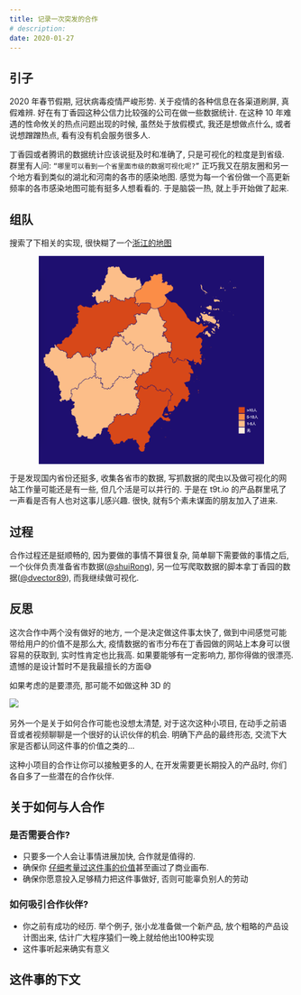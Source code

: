 ```yaml
---
title: 记录一次突发的合作
# description:
date: 2020-01-27
---
```



## 引子

2020 年春节假期, 冠状病毒疫情严峻形势. 关于疫情的各种信息在各渠道刷屏, 真假难辨. 好在有丁香园这种公信力比较强的公司在做一些数据统计. 在这种 10 年难遇的性命攸关的热点问题出现的时候, 虽然处于放假模式, 我还是想做点什么, 或者说想蹭蹭热点, 看有没有机会服务很多人.

丁香园或者腾讯的数据统计应该说挺及时和准确了, 只是可视化的粒度是到省级. 群里有人问: `“哪里可以看到一个省里面市级的数据可视化呢?”` 正巧我又在朋友圈和另一个地方看到类似的湖北和河南的各市的感染地图. 感觉为每一个省份做一个高更新频率的各市感染地图可能有挺多人想看看的. 于是脑袋一热, 就上手开始做了起来.

## 组队

搜索了下相关的实现, 很快糊了一个[浙江的地图](https://2019ncov-viz.github.io/ZJ/)

<img src="https://raw.githubusercontent.com/timqian/images/master/20200127014501.png" style="display: block; margin: auto; width: 400px">

于是发现国内省份还挺多, 收集各省市的数据, 写抓数据的爬虫以及做可视化的网站工作量可能还是有一些, 但几个活是可以并行的. 于是在 t9t.io 的产品群里吼了一声看是否有人也对这事儿感兴趣. 很快, 就有5个素未谋面的朋友加入了进来.

## 过程

合作过程还是挺顺畅的, 因为要做的事情不算很复杂, 简单聊下需要做的事情之后, 一个伙伴负责准备省市数据([@shuiRong](https://github.com/shuiRong)), 另一位写爬取数据的脚本拿丁香园的数据([@dvector89](https://github.com/dvector89)), 而我继续做可视化.

## 反思

这次合作中两个没有做好的地方, 一个是决定做这件事太快了, 做到中间感觉可能带给用户的价值不是那么大, 疫情数据的省市分布在丁香园做的网站上本身可以很容易的获取到, 实时性肯定也比我高. 如果要能够有一定影响力, 那你得做的很漂亮. 遗憾的是设计暂时不是我最擅长的方面😅

如果考虑的是要漂亮, 那可能不如做这种 3D 的

![](http://waack.org/wp-content/uploads/2012/11/WebGL-globe-geographic-data-visualisation-world-population.png)

另外一个是关于如何合作可能也没想太清楚, 对于这次这种小项目, 在动手之前语音或者视频聊聊是一个很好的认识伙伴的机会. 明确下产品的最终形态, 交流下大家是否都认同这件事的价值之类的...

这种小项目的合作让你可以接触更多的人, 在开发需要更长期投入的产品时, 你们各自多了一些潜在的合作伙伴.

## 关于如何与人合作

### 是否需要合作?

- 只要多一个人会让事情进展加快, 合作就是值得的.
- 确保你 [仔细考量过这件事的价值](https://github.com/side-project-club/ideas/issues/new?assignees=&labels=&template=idea.md&title=)甚至画过了商业画布.
- 确保你愿意投入足够精力把这件事做好, 否则可能辜负别人的劳动

### 如何吸引合作伙伴?

- 你之前有成功的经历. 举个例子, 张小龙准备做一个新产品, 放个粗略的产品设计图出来, 估计广大程序猿们一晚上就给他出100种实现
- 这件事听起来确实有意义

## 这件事的下文
